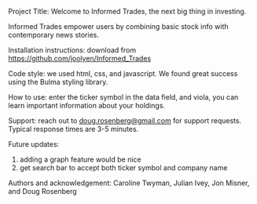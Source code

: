 Project Title: Welcome to Informed Trades, the next big thing in investing.

Informed Trades empower users by combining basic stock info with contemporary news stories.

Installation instructions: download from https://github.com/joolyen/Informed_Trades

Code style: we used html, css, and javascript. We found great success using the Bulma styling library.

How to use: enter the ticker symbol in the data field, and viola, you can learn important information about your holdings.

Support: reach out to doug.rosenberg@gmail.com for support requests. Typical response times are 3-5 minutes.

Future updates:
1) adding a graph feature would be nice
2) get search bar to accept both ticker symbol and company name

Authors and acknowledgement:
Caroline Twyman, Julian Ivey, Jon Misner, and Doug Rosenberg
